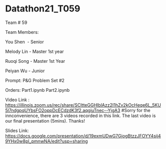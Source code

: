 # Datathon21_T059

Team # 59

Team Members: 

You Shen  - Senior 

Melody Lin - Master 1st year

Ruoqi Song - Master 1st Year

Peiyan Wu - Junior


Prompt: P&G Problem Set #2 


Orders:
Part1.ipynb
Part2.ipynb


Video Link : https://illinois.zoom.us/rec/share/SCItteGGHIblAzz2I1hZv2kOcHeqe6L_5KU5l7ndgpqUYbsFO2oppDcECdzdK3f2.aqgiuTnec--YjgA3
#Sorry for the innconvenience, there are 3 videos recorded in this link. The last video is our final presentation (5mins). Thanks!

Slides Link: https://docs.google.com/presentation/d/19exmUDwG7GjogBtzzJFOYY4sij49YHx0w8pl_pmnwNA/edit?usp=sharing

